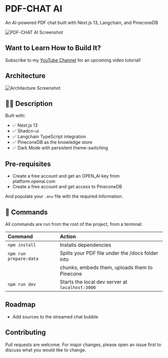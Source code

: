 # PDF-CHAT AI

An AI-powered PDF chat built with Next.js 13, Langchain, and PineconeDB

![PDF-CHAT AI Screenshot](https://github.com/rajeshdavidbabu/pdf-chat-ai/assets/15684795/bc12d60a-1e46-4f41-8e62-af4709b02120)

## Want to Learn How to Build It?
Subscribe to my [YouTube Channel](https://www.youtube.com/channel/UCU2xH1a0ExxWXC4zk1VF_Eg) for an upcoming video tutorial!

## Architecture
![Architecture Screenshot](https://github.com/rajeshdavidbabu/pdf-chat-ai/assets/15684795/4635271e-d580-4a26-a892-bc77d905cf72)

## 👩‍🚀 Description

Built with:
- ✅ Next.js 13
- ✅ Shadcn-ui
- ✅ Langchain TypeScript integration
- ✅ PineconeDB as the knowledge store
- ✅ Dark Mode with persistent theme-switching

## Pre-requisites
- Create a free account and get an OPEN_AI key from platform.openai.com
- Create a free account and get access to PineconeDB

And populate your `.env` file with the required information.

## 🧞 Commands

All commands are run from the root of the project, from a terminal:

| Command               | Action                                          |
| :-------------------- | :-----------------------------------------------|
| `npm install`         | Installs dependencies                           |
| `npm run prepare:data`| Splits your PDF file under the /docs folder into|
|                       | chunks, embeds them, uploads them to Pinecone   |
| `npm run dev`         | Starts the local dev server at `localhost:3000` |

## Roadmap
- Add sources to the streamed chat bubble

## Contributing

Pull requests are welcome. For major changes, please open an issue first
to discuss what you would like to change.
